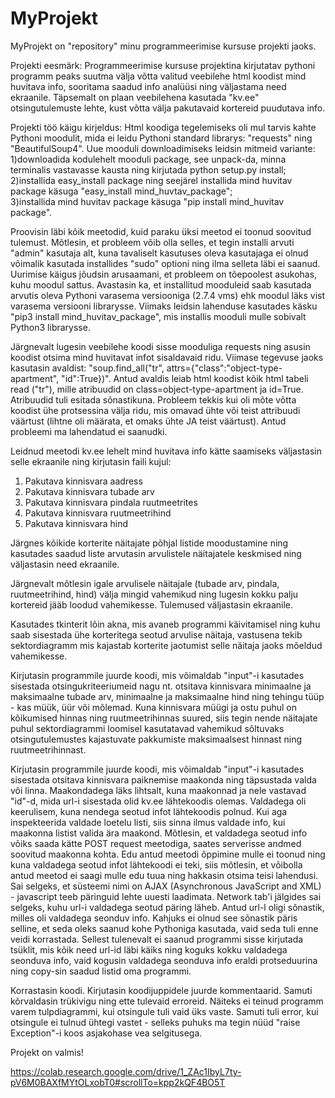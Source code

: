 # MyProjekt

MyProjekt on "repository" minu programmeerimise kursuse projekti jaoks.

Projekti eesmärk:
Programmeerimise kursuse projektina kirjutatav pythoni programm peaks suutma välja võtta valitud veebilehe html koodist mind huvitava
info, sooritama saadud info analüüsi ning väljastama need ekraanile. Täpsemalt on plaan veebilehena 
kasutada "kv.ee" otsingutulemuste lehte, kust võtta välja pakutavaid kortereid puudutava info. 

Projekti töö käigu kirjeldus:
Html koodiga tegelemiseks oli mul tarvis kahte Pythoni moodulit, mida ei leidu Pythoni standard librarys: "requests" ning "BeautifulSoup4".
Uue mooduli downloadimiseks leidsin mitmeid variante: 
1)downloadida kodulehelt mooduli package, see unpack-da, minna terminalis vastavasse kausta ning kirjutada python
setup.py install; 
2)installida easy_install package ning seejärel installida mind huvitav package käsuga "easy_install mind_huvtav_package";   
3)installida mind huvitav package käsuga "pip install mind_huvitav package".

Proovisin läbi kõik meetodid, kuid paraku üksi meetod ei toonud soovitud tulemust. Mõtlesin, et probleem võib olla selles, et tegin
installi arvuti "admin" kasutaja alt, kuna tavaliselt kasutuses oleva kasutajaga ei olnud võimalik kasutada installides "sudo" optioni
ning ilma selleta läbi ei saanud. Uurimise käigus jõudsin arusaamani, et probleem on tõepoolest asukohas, kuhu moodul sattus. Avastasin ka,
et installitud mooduleid saab kasutada arvutis oleva Pythoni varasema versiooniga (2.7.4 vms) ehk moodul läks vist varasema versiooni
librarysse. Viimaks leidsin lahenduse kasutades käsku "pip3 install mind_huvitav_package", mis installis mooduli mulle sobivalt 
Python3 librarysse.

Järgnevalt lugesin veebilehe koodi sisse mooduliga requests ning asusin koodist otsima mind huvitavat infot sisaldavaid ridu. Viimase tegevuse
jaoks kasutasin avaldist: "soup.find_all("tr", attrs={"class":"object-type-apartment", "id":True})". Antud avaldis leiab html koodist kõik html
tabeli read ("tr"), mille atribuudid on class=object-type-apartment ja id=True. Atribuudid tuli esitada sõnastikuna. Probleem tekkis kui oli
mõte võtta koodist ühe protsessina välja ridu, mis omavad ühte või teist attribuudi väärtust (lihtne oli määrata, et omaks ühte JA teist
väärtust). Antud probleemi ma lahendatud ei saanudki.   

Leidnud meetodi kv.ee lehelt mind huvitava info kätte saamiseks väljastasin selle ekraanile ning kirjutasin faili kujul:
1) Pakutava kinnisvara aadress
2) Pakutava kinnisvara tubade arv
3) Pakutava kinnisvara pindala ruutmeetrites
4) Pakutava kinnisvara ruutmeetrihind
5) Pakutava kinnisvara hind

Järgnes kõikide korterite näitajate põhjal listide moodustamine ning kasutades saadud liste arvutasin arvulistele näitajatele keskmised ning väljastasin need ekraanile. 

Järgnevalt mõtlesin igale arvulisele näitajale (tubade arv, pindala, ruutmeetrihind, hind) välja mingid vahemikud ning lugesin kokku palju kortereid jääb loodud vahemikesse. Tulemused
väljastasin ekraanile.

Kasutades tkinterit lõin akna, mis avaneb programmi käivitamisel ning kuhu saab sisestada ühe korteritega seotud arvulise näitaja, vastusena tekib sektordiagramm mis kajastab korterite
jaotumist selle näitaja jaoks mõeldud vahemikesse.

Kirjutasin programmile juurde koodi, mis võimaldab "input"-i kasutades sisestada otsingukriteeriumeid nagu nt. otsitava kinnisvara  minimaalne ja maksimaalne tubade arv, minimaalne ja
maksimaalne hind ning tehingu tüüp - kas müük, üür või mõlemad. Kuna kinnisvara müügi ja ostu puhul on kõikumised hinnas ning ruutmeetrihinnas suured, siis tegin nende näitajate puhul
sektordiagrammi loomisel kasutatavad vahemikud sõltuvaks otsingutulemustes kajastuvate pakkumiste maksimaalsest hinnast ning ruutmeetrihinnast.

Kirjutasin programmile juurde koodi, mis võimaldab "input"-i kasutades sisestada otsitava kinnisvara paiknemise maakonda ning täpsustada valda või linna. Maakondadega läks lihtsalt, kuna
maakonnad ja nele vastavad "id"-d, mida url-i sisestada olid kv.ee lähtekoodis olemas. Valdadega oli keerulisem, kuna nendega seotud infot lähtekoodis polnud. Kui aga inspekteerida
valdade loetelu listi, siis sinna ilmus valdade info, kui maakonna listist valida ära maakond. Mõtlesin, et valdadega seotud info võiks saada kätte POST request
meetodiga, saates serverisse andmed soovitud maakonna kohta. Edu antud meetodi õppimine mulle ei toonud ning kuna valdadega seotud infot lähtekoodi ei teki, siis mõtlesin, et võibolla
antud meetod ei saagi mulle edu tuua ning hakkasin otsima teisi lahendusi. Sai selgeks, et süsteemi nimi on AJAX (Asynchronous JavaScript and XML) - javascript teeb päringuid lehte uuesti
laadimata. Network tab'i jälgides sai selgeks, kuhu url-i valdadega seotud päring läheb. Antud url-l oligi sõnastik, milles oli valdadega seonduv info. Kahjuks ei olnud see sõnastik 
päris selline, et seda oleks saanud kohe Pythoniga kasutada, vaid seda tuli enne veidi korrastada. Sellest tulenevalt ei saanud programmi sisse kirjutada tsüklit, mis kõik need url-id
läbi käiks ning koguks kokku valdadega seonduva info, vaid kogusin valdadega seonduva info eraldi protseduurina ning copy-sin saadud listid oma programmi.  

Korrastasin koodi. Kirjutasin koodijuppidele juurde kommentaarid. Samuti kõrvaldasin trükivigu ning ette tulevaid erroreid. Näiteks ei teinud programm varem tulpdiagrammi, kui otsingule
tuli vaid üks vaste. Samuti tuli error, kui otsingule ei tulnud ühtegi vastet - selleks puhuks ma tegin nüüd "raise Exception"-i koos asjakohase vea selgitusega. 

Projekt on valmis!


https://colab.research.google.com/drive/1_ZAc1IbyL7ty-pV6M0BAXfMYtOLxobT0#scrollTo=kpp2kQF4BO5T
